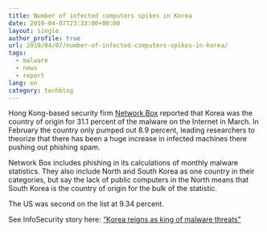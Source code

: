 ```yaml
---
title: Number of infected computers spikes in Korea
date: 2010-04-07T23:33:00+00:00
layout: single
author_profile: true
url: 2010/04/07/number-of-infected-computers-spikes-in-korea/
tags:
  - malware
  - news
  - report
lang: en
category: techblog
---
```

Hong Kong-based security firm [Network Box](http://www.network-box.com/home) reported that Korea was the country of origin for 31.1 percent of the malware on the Internet in March. In February the country only pumped out 8.9 percent, leading researchers to theorize that there has been a huge increase in infected machines there pushing out phishing spam.

Network Box includes phishing in its calculations of monthly malware statistics. They also include North and South Korea as one country in their categories, but say the lack of public computers in the North means that South Korea is the country of origin for the bulk of the statistic.

The US was second on the list at 9.34 percent.

See InfoSecurity story here: [“Korea reigns as king of malware threats”](http://www.infosecurity-us.com/view/8547/korea-reigns-as-king-of-malware-threats-/)